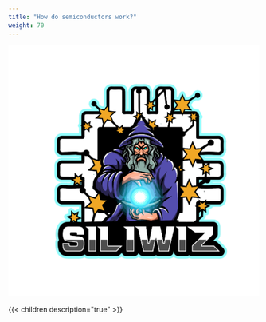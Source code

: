 ```yaml
---
title: "How do semiconductors work?"
weight: 70
---
```


![](images/image60.png?width=40pc)

{{< children description="true" >}}
